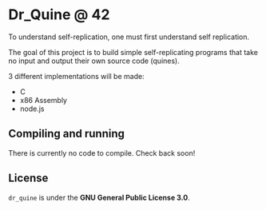 # Dr\_Quine @ 42
To understand self-replication, one must first understand self replication.

The goal of this project is to build simple self-replicating programs that take
no input and output their own source code (quines).

3 different implementations will be made:
 - C
 - x86 Assembly
 - node.js

## Compiling and running
There is currently no code to compile. Check back soon!

## License
`dr_quine` is under the **GNU General Public License 3.0**.
